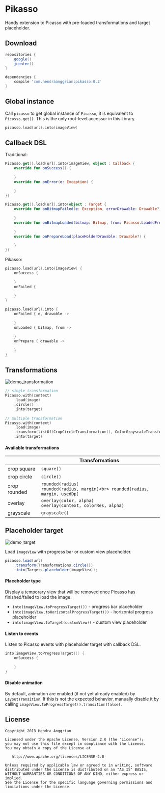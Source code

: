 Pikasso
=======
Handy extension to Picasso with pre-loaded transformations and target placeholder.

Download
--------
```gradle
repositories {
    google()
    jcenter()
}

dependencies {
    compile 'com.hendraanggrian:pikasso:0.2'
}
```

Global instance
---------------
Call `picasso` to get global instance of `Picasso`, it is equivalent to `Picasso.get()`.
This is the only root-level accessor in this library.

```kotlin
picasso.load(url).into(imageView)
```

Callback DSL
------------
Traditional:
```kotlin
Picasso.get().load(url).into(imageView, object : Callback {
    override fun onSuccess() {
        
    }
    override fun onError(e: Exception) {
        
    }
})

Picasso.get().load(url).into(object : Target {
    override fun onBitmapFailed(e: Exception, errorDrawable: Drawable?) {
        
    }
    override fun onBitmapLoaded(bitmap: Bitmap, from: Picasso.LoadedFrom) {
        
    }
    override fun onPrepareLoad(placeHolderDrawable: Drawable?) {
        
    }
})
```

Pikasso:
```kotlin
picasso.load(url).into(imageView) {
    onSuccess {
        
    }
    onFailed {
    
    }
}

picasso.load(url).into {
    onFailed { e, drawable ->
    
    }
    onLoaded { bitmap, from ->
    
    }
    onPrepare { drawable ->
    
    }
}
```

Transformations
---------------
![demo_transformation][demo_transformation]

```kotlin
// single transformation
Picasso.with(context)
    .load(image)
    .circle()
    .into(target)
    
// multiple transformation
Picasso.with(context)
    .load(image)
    .transform(listOf(CropCircleTransformation(), ColorGrayscaleTransformation()))
    .into(target)
```

#### Available transformations
|              |                                                         Transformations             |
|--------------|-------------------------------------------------------------------------------------|
| crop square  | `square()`                                                                          |
| crop circle  | `circle()`                                                                          |
| crop rounded | `rounded(radius)`<br> `rounded(radius, margin)<br> rounded(radius, margin, usedDp)` |
| overlay      | `overlay(color, alpha)`<br> `overlay(context, colorRes, alpha)`                     |
| grayscale    | `grayscale()`                                                                       |

Placeholder target
------------------
![demo_target][demo_target]

Load `ImageView` with progress bar or custom view placeholder.

```java
picasso.load(url)
    .transform(Transformations.circle())
    .into(Targets.placeholder(imageView));
```
 
#### Placeholder type
Display a temporary view that will be removed once Picasso has finished/failed to load the image.
 * `into(imageView.toProgressTarget())` - progress bar placeholder
 * `into(imageView.toHorizontalProgressTarget())` - horizontal progress placeholder
 * `into(imageView.toTarget(customView))` - custom view placeholder

#### Listen to events
Listen to Picasso events with placeholder target with callback DSL.

```kotlin
into(imageView.toProgressTarget()) {
    onSuccess {
        
    }
}
```

#### Disable animation
By default, animation are enabled (if not yet already enabled) by `LayoutTransition`.
If this is not the expected behavior, 
manually disable it by calling `imageView.toProgressTarget().transition(false)`.

License
-------
    Copyright 2018 Hendra Anggrian

    Licensed under the Apache License, Version 2.0 (the "License");
    you may not use this file except in compliance with the License.
    You may obtain a copy of the License at

       http://www.apache.org/licenses/LICENSE-2.0

    Unless required by applicable law or agreed to in writing, software
    distributed under the License is distributed on an "AS IS" BASIS,
    WITHOUT WARRANTIES OR CONDITIONS OF ANY KIND, either express or implied.
    See the License for the specific language governing permissions and
    limitations under the License.
    
[demo_target]: /art/demo_target.gif
[demo_transformation]: /art/demo_transformation.gif
